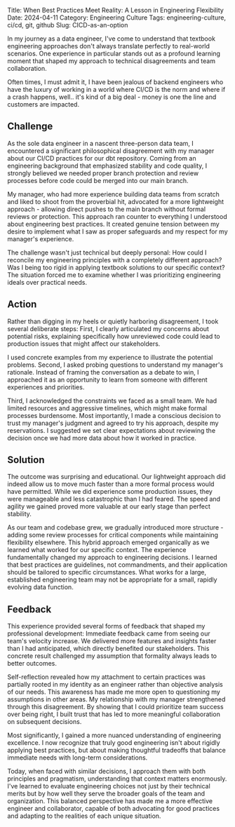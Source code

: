Title: When Best Practices Meet Reality: A Lesson in Engineering Flexibility
Date: 2024-04-11
Category: Engineering Culture
Tags: engineering-culture, ci/cd, git, github
Slug: CICD-as-an-option


In my journey as a data engineer, I've come to understand that textbook engineering approaches don't always translate perfectly to real-world scenarios. One experience in particular stands out as a profound learning moment that shaped my approach to technical disagreements and team collaboration.

Often times, I must admit it, I have been jealous of backend engineers who have the luxury of working in a world where CI/CD is the norm and where if a crash happens, well.. it's kind of a big deal - money is one the line and customers are impacted.

## Challenge
As the sole data engineer in a nascent three-person data team, I encountered a significant philosophical disagreement with my manager about our CI/CD practices for our dbt repository. Coming from an engineering background that emphasized stability and code quality, I strongly believed we needed proper branch protection and review processes before code could be merged into our main branch.

My manager, who had more experience building data teams from scratch and liked to shoot from the proverbial hit, advocated for a more lightweight approach - allowing direct pushes to the main branch without formal reviews or protection. This approach ran counter to everything I understood about engineering best practices. It created genuine tension between my desire to implement what I saw as proper safeguards and my respect for my manager's experience.

The challenge wasn't just technical but deeply personal: How could I reconcile my engineering principles with a completely different approach? Was I being too rigid in applying textbook solutions to our specific context? The situation forced me to examine whether I was prioritizing engineering ideals over practical needs.

## Action
Rather than digging in my heels or quietly harboring disagreement, I took several deliberate steps:
First, I clearly articulated my concerns about potential risks, explaining specifically how unreviewed code could lead to production issues that might affect our stakeholders.

I used concrete examples from my experience to illustrate the potential problems.
Second, I asked probing questions to understand my manager's rationale. Instead of framing the conversation as a debate to win, I approached it as an opportunity to learn from someone with different experiences and priorities.

Third, I acknowledged the constraints we faced as a small team. We had limited resources and aggressive timelines, which might make formal processes burdensome.
Most importantly, I made a conscious decision to trust my manager's judgment and agreed to try his approach, despite my reservations. I suggested we set clear expectations about reviewing the decision once we had more data about how it worked in practice.

## Solution
The outcome was surprising and educational. Our lightweight approach did indeed allow us to move much faster than a more formal process would have permitted. While we did experience some production issues, they were manageable and less catastrophic than I had feared. The speed and agility we gained proved more valuable at our early stage than perfect stability.

As our team and codebase grew, we gradually introduced more structure - adding some review processes for critical components while maintaining flexibility elsewhere. This hybrid approach emerged organically as we learned what worked for our specific context.
The experience fundamentally changed my approach to engineering decisions. I learned that best practices are guidelines, not commandments, and their application should be tailored to specific circumstances. What works for a large, established engineering team may not be appropriate for a small, rapidly evolving data function.

## Feedback
This experience provided several forms of feedback that shaped my professional development:
Immediate feedback came from seeing our team's velocity increase. We delivered more features and insights faster than I had anticipated, which directly benefited our stakeholders. This concrete result challenged my assumption that formality always leads to better outcomes.

Self-reflection revealed how my attachment to certain practices was partially rooted in my identity as an engineer rather than objective analysis of our needs. This awareness has made me more open to questioning my assumptions in other areas.
My relationship with my manager strengthened through this disagreement. By showing that I could prioritize team success over being right, I built trust that has led to more meaningful collaboration on subsequent decisions.

Most significantly, I gained a more nuanced understanding of engineering excellence. I now recognize that truly good engineering isn't about rigidly applying best practices, but about making thoughtful tradeoffs that balance immediate needs with long-term considerations.

Today, when faced with similar decisions, I approach them with both principles and pragmatism, understanding that context matters enormously. I've learned to evaluate engineering choices not just by their technical merits but by how well they serve the broader goals of the team and organization. This balanced perspective has made me a more effective engineer and collaborator, capable of both advocating for good practices and adapting to the realities of each unique situation.

